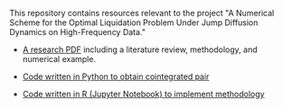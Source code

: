 This repository contains resources relevant to the project "A Numerical Scheme for the Optimal Liquidation Problem Under Jump Diffusion Dynamics on High-Frequency Data."

* [A research PDF](https://github.com/kenrickraymond/Optimal-Exit-Problem/blob/main/A_Numerical_Scheme_for_the_Optimal_Liquidation_Problem_Under_Jump_Diffusion_Dynamics_on_High_Frequency_Data.pdf) including a literature review, methodology, and numerical example.

* [Code written in Python to obtain cointegrated pair](https://github.com/kenrickraymond/Optimal-Exit-Problem/blob/main/dataRetrieverLatest.ipynb)

* [Code written in R (Jupyter Notebook) to implement methodology](https://github.com/kenrickraymond/Optimal-Exit-Problem/blob/main/Optimal%20Exit%20Problem.ipynb)
